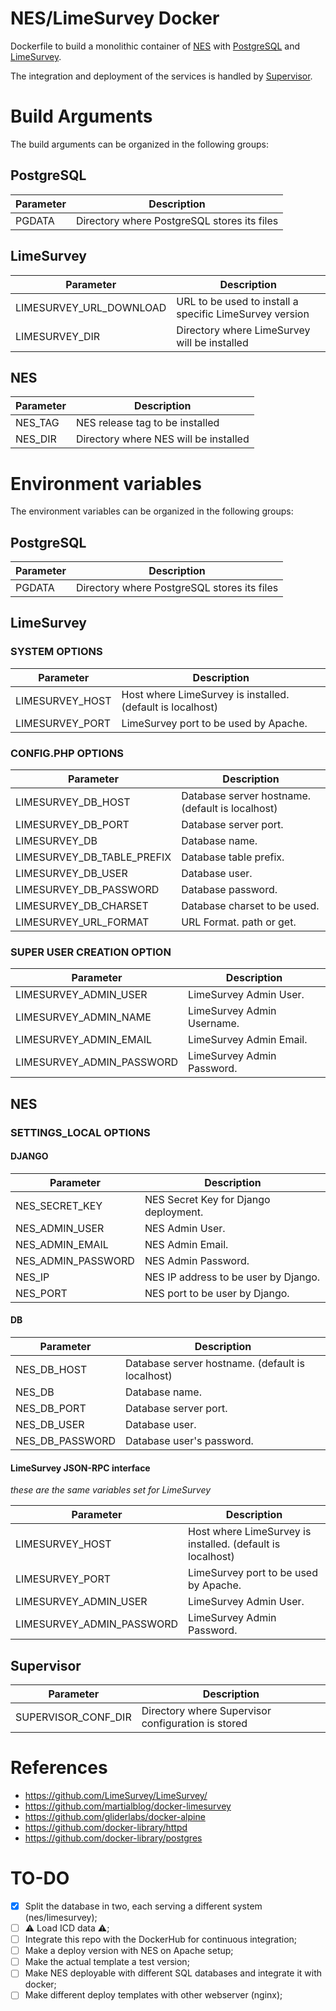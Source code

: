# NES/LimeSurvey Docker

Dockerfile to build a monolithic container of [NES](https://github.com/neuromat/nes) with [PostgreSQL](https://www.postgresql.org) and [LimeSurvey](https://limesurvey.org).

The integration and deployment of the services is handled by [Supervisor](http://supervisord.org/).

# Build Arguments

The build arguments can be organized in the following groups:

## PostgreSQL

| Parameter | Description                                 |
| --------- | ------------------------------------------- |
| PGDATA    | Directory where PostgreSQL stores its files |

## LimeSurvey

| Parameter               | Description                                             |
| ----------------------- | ------------------------------------------------------- |
| LIMESURVEY_URL_DOWNLOAD | URL to be used to install a specific LimeSurvey version |
| LIMESURVEY_DIR          | Directory where LimeSurvey will be installed            |

## NES

| Parameter | Description                           |
| --------- | ------------------------------------- |
| NES_TAG   | NES release tag to be installed       |
| NES_DIR   | Directory where NES will be installed |

# Environment variables

The environment variables can be organized in the following groups:

## PostgreSQL

| Parameter | Description                                 |
| --------- | ------------------------------------------- |
| PGDATA    | Directory where PostgreSQL stores its files |

## LimeSurvey

### SYSTEM OPTIONS

| Parameter       | Description                                                |
| --------------- | ---------------------------------------------------------- |
| LIMESURVEY_HOST | Host where LimeSurvey is installed. (default is localhost) |
| LIMESURVEY_PORT | LimeSurvey port to be used by Apache.                      |

### CONFIG.PHP OPTIONS

| Parameter                  | Description                                      |
| -------------------------- | ------------------------------------------------ |
| LIMESURVEY_DB_HOST         | Database server hostname. (default is localhost) |
| LIMESURVEY_DB_PORT         | Database server port.                            |
| LIMESURVEY_DB              | Database name.                                   |
| LIMESURVEY_DB_TABLE_PREFIX | Database table prefix.                           |
| LIMESURVEY_DB_USER         | Database user.                                   |
| LIMESURVEY_DB_PASSWORD     | Database password.                               |
| LIMESURVEY_DB_CHARSET      | Database charset to be used.                     |
| LIMESURVEY_URL_FORMAT      | URL Format. path or get.                         |

### SUPER USER CREATION OPTION

| Parameter                 | Description                |
| ------------------------- | -------------------------- |
| LIMESURVEY_ADMIN_USER     | LimeSurvey Admin User.     |
| LIMESURVEY_ADMIN_NAME     | LimeSurvey Admin Username. |
| LIMESURVEY_ADMIN_EMAIL    | LimeSurvey Admin Email.    |
| LIMESURVEY_ADMIN_PASSWORD | LimeSurvey Admin Password. |

## NES

### SETTINGS_LOCAL OPTIONS

#### DJANGO

| Parameter          | Description                           |
| ------------------ | ------------------------------------- |
| NES_SECRET_KEY     | NES Secret Key for Django deployment. |
| NES_ADMIN_USER     | NES Admin User.                       |
| NES_ADMIN_EMAIL    | NES Admin Email.                      |
| NES_ADMIN_PASSWORD | NES Admin Password.                   |
| NES_IP             | NES IP address to be user by Django.  |
| NES_PORT           | NES port to be user by Django.        |

#### DB

| Parameter       | Description                                      |
| --------------- | ------------------------------------------------ |
| NES_DB_HOST     | Database server hostname. (default is localhost) |
| NES_DB          | Database name.                                   |
| NES_DB_PORT     | Database server port.                            |
| NES_DB_USER     | Database user.                                   |
| NES_DB_PASSWORD | Database user's password.                        |

#### LimeSurvey JSON-RPC interface

_these are the same variables set for LimeSurvey_

| Parameter                 | Description                                                |
| ------------------------- | ---------------------------------------------------------- |
| LIMESURVEY_HOST           | Host where LimeSurvey is installed. (default is localhost) |
| LIMESURVEY_PORT           | LimeSurvey port to be used by Apache.                      |
| LIMESURVEY_ADMIN_USER     | LimeSurvey Admin User.                                     |
| LIMESURVEY_ADMIN_PASSWORD | LimeSurvey Admin Password.                                 |

## Supervisor

| Parameter           | Description                                        |
| ------------------- | -------------------------------------------------- |
| SUPERVISOR_CONF_DIR | Directory where Supervisor configuration is stored |

# References

-   <https://github.com/LimeSurvey/LimeSurvey/>
-   <https://github.com/martialblog/docker-limesurvey>
-   <https://github.com/gliderlabs/docker-alpine>
-   <https://github.com/docker-library/httpd>
-   <https://github.com/docker-library/postgres>

# TO-DO

-   [x] Split the database in two, each serving a different system (nes/limesurvey);
-   [ ] :warning: Load ICD data :warning:;
-   [ ] Integrate this repo with the DockerHub for continuous integration;
-   [ ] Make a deploy version with NES on Apache setup;
-   [ ] Make the actual template a test version;
-   [ ] Make NES deployable with different SQL databases and integrate it with docker;
-   [ ] Make different deploy templates with other webserver (nginx);
